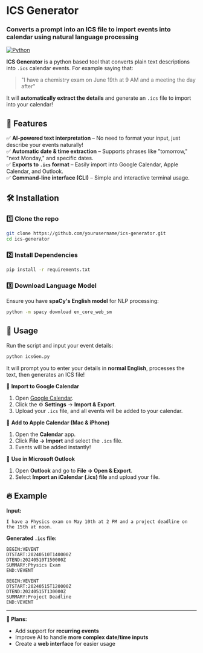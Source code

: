 # ICS Generator  
### Converts a prompt into an ICS file to import events into calendar using natural language processing  


[![Python](https://img.shields.io/badge/python-3.8%2B-blue.svg)](https://www.python.org/downloads/)

**ICS Generator** is a python based tool that converts plain text descriptions into `.ics` calendar events. For example saying that:  
> "I have a chemistry exam on June 19th at 9 AM and a meeting the day after"  

It will **automatically extract the details** and generate an `.ics` file to import into your calendar!  

## 🌟 Features  
✅ **AI-powered text interpretation** – No need to format your input, just describe your events naturally!  
✅ **Automatic date & time extraction** – Supports phrases like "tomorrow," "next Monday," and specific dates.  
✅ **Exports to `.ics` format** – Easily import into Google Calendar, Apple Calendar, and Outlook.  
✅ **Command-line interface (CLI)** – Simple and interactive terminal usage.  



## 🛠 Installation  

### 1️⃣ Clone the repo  
```bash
git clone https://github.com/yourusername/ics-generator.git
cd ics-generator
```

### 2️⃣ Install Dependencies  
```bash
pip install -r requirements.txt
```

### 3️⃣ Download Language Model  
Ensure you have **spaCy's English model** for NLP processing:  
```bash
python -m spacy download en_core_web_sm
```

## 🚀 Usage  
Run the script and input your event details:  
```bash
python icsGen.py
```
It will prompt you to enter your details in **normal English**, processes the text, then generates an ICS file!

🔹 **Import to Google Calendar**  
1. Open [Google Calendar](https://calendar.google.com/).  
2. Click the ⚙️ **Settings** → **Import & Export**.  
3. Upload your `.ics` file, and all events will be added to your calendar.  

🔹 **Add to Apple Calendar (Mac & iPhone)**  
1. Open the **Calendar** app.  
2. Click **File → Import** and select the `.ics` file.  
3. Events will be added instantly!  

🔹 **Use in Microsoft Outlook**  
1. Open **Outlook** and go to **File → Open & Export**.  
2. Select **Import an iCalendar (.ics) file** and upload your file. 

## 🔥 Example  
**Input:**  
```
I have a Physics exam on May 10th at 2 PM and a project deadline on the 15th at noon.
```

**Generated `.ics` file:**  
```plaintext
BEGIN:VEVENT
DTSTART:20240510T140000Z
DTEND:20240510T150000Z
SUMMARY:Physics Exam
END:VEVENT

BEGIN:VEVENT
DTSTART:20240515T120000Z
DTEND:20240515T130000Z
SUMMARY:Project Deadline
END:VEVENT
```



---

**🎯 Plans:**  
- Add support for **recurring events**  
- Improve AI to handle **more complex date/time inputs**  
- Create a **web interface** for easier usage  